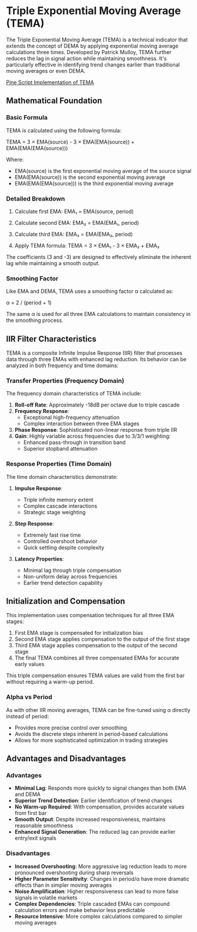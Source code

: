 # Triple Exponential Moving Average (TEMA)

The Triple Exponential Moving Average (TEMA) is a technical indicator that extends the concept of DEMA by applying exponential moving average calculations three times. Developed by Patrick Mulloy, TEMA further reduces the lag in signal action while maintaining smoothness. It's particularly effective in identifying trend changes earlier than traditional moving averages or even DEMA.

[Pine Script Implementation of TEMA](https://github.com/mihakralj/pinescript/blob/main/indicators/trends/tema.pine)

## Mathematical Foundation

### Basic Formula

TEMA is calculated using the following formula:

TEMA = 3 × EMA(source) - 3 × EMA(EMA(source)) + EMA(EMA(EMA(source)))

Where:
- EMA(source) is the first exponential moving average of the source signal
- EMA(EMA(source)) is the second exponential moving average
- EMA(EMA(EMA(source))) is the third exponential moving average

### Detailed Breakdown

1. Calculate first EMA:
   EMA₁ = EMA(source, period)

2. Calculate second EMA:
   EMA₂ = EMA(EMA₁, period)

3. Calculate third EMA:
   EMA₃ = EMA(EMA₂, period)

4. Apply TEMA formula:
   TEMA = 3 × EMA₁ - 3 × EMA₂ + EMA₃

The coefficients (3 and -3) are designed to effectively eliminate the inherent lag while maintaining a smooth output.

### Smoothing Factor

Like EMA and DEMA, TEMA uses a smoothing factor α calculated as:

α = 2 / (period + 1)

The same α is used for all three EMA calculations to maintain consistency in the smoothing process.

## IIR Filter Characteristics

TEMA is a composite Infinite Impulse Response (IIR) filter that processes data through three EMAs with enhanced lag reduction. Its behavior can be analyzed in both frequency and time domains:

### Transfer Properties (Frequency Domain)

The frequency domain characteristics of TEMA include:
1. **Roll-off Rate**: Approximately -18dB per octave due to triple cascade
2. **Frequency Response**:
   - Exceptional high-frequency attenuation
   - Complex interaction between three EMA stages
3. **Phase Response**: Sophisticated non-linear response from triple IIR
4. **Gain**: Highly variable across frequencies due to 3/3/1 weighting:
   - Enhanced pass-through in transition band
   - Superior stopband attenuation

### Response Properties (Time Domain)

The time domain characteristics demonstrate:
1. **Impulse Response**:
   - Triple infinite memory extent
   - Complex cascade interactions
   - Strategic stage weighting

2. **Step Response**:
   - Extremely fast rise time
   - Controlled overshoot behavior
   - Quick settling despite complexity

3. **Latency Properties**:
   - Minimal lag through triple compensation
   - Non-uniform delay across frequencies
   - Earlier trend detection capability

## Initialization and Compensation

This implementation uses compensation techniques for all three EMA stages:

1. First EMA stage is compensated for initialization bias
2. Second EMA stage applies compensation to the output of the first stage
3. Third EMA stage applies compensation to the output of the second stage
4. The final TEMA combines all three compensated EMAs for accurate early values

This triple compensation ensures TEMA values are valid from the first bar without requiring a warm-up period.

### Alpha vs Period

As with other IIR moving averages, TEMA can be fine-tuned using α directly instead of period:
- Provides more precise control over smoothing
- Avoids the discrete steps inherent in period-based calculations
- Allows for more sophisticated optimization in trading strategies

## Advantages and Disadvantages

### Advantages

- **Minimal Lag**: Responds more quickly to signal changes than both EMA and DEMA
- **Superior Trend Detection**: Earlier identification of trend changes
- **No Warm-up Required**: With compensation, provides accurate values from first bar
- **Smooth Output**: Despite increased responsiveness, maintains reasonable smoothness
- **Enhanced Signal Generation**: The reduced lag can provide earlier entry/exit signals

### Disadvantages

- **Increased Overshooting**: More aggressive lag reduction leads to more pronounced overshooting during sharp reversals
- **Higher Parameter Sensitivity**: Changes in period/α have more dramatic effects than in simpler moving averages
- **Noise Amplification**: Higher responsiveness can lead to more false signals in volatile markets
- **Complex Dependencies**: Triple cascaded EMAs can compound calculation errors and make behavior less predictable
- **Resource Intensive**: More complex calculations compared to simpler moving averages
